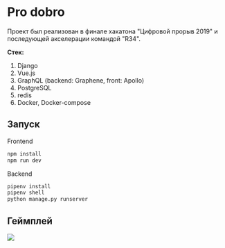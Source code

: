 # Pro dobro

Проект был реализован в финале хакатона "Цифровой прорыв 2019" и последующей акселерации командой "R34".

**Стек:**
1) Django
2) Vue.js
3) GraphQL (backend: Graphene, front: Apollo)
4) PostgreSQL
5) redis
6) Docker, Docker-compose

## Запуск

Frontend
```bash
npm install
npm run dev
```

Backend
```bash
pipenv install
pipenv shell
python manage.py runserver
```


## Геймплей
![](./gifs/proccess.gif)
